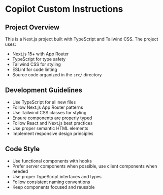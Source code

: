 # Copilot Custom Instructions

<!-- Use this file to provide workspace-specific custom instructions to Copilot. For more details, visit https://code.visualstudio.com/docs/copilot/copilot-customization#_use-a-githubcopilotinstructionsmd-file -->

## Project Overview
This is a Next.js project built with TypeScript and Tailwind CSS. The project uses:
- Next.js 15+ with App Router
- TypeScript for type safety
- Tailwind CSS for styling
- ESLint for code linting
- Source code organized in the `src/` directory

## Development Guidelines
- Use TypeScript for all new files
- Follow Next.js App Router patterns
- Use Tailwind CSS classes for styling
- Ensure components are properly typed
- Follow React and Next.js best practices
- Use proper semantic HTML elements
- Implement responsive design principles

## Code Style
- Use functional components with hooks
- Prefer server components when possible, use client components when needed
- Use proper TypeScript interfaces and types
- Follow consistent naming conventions
- Keep components focused and reusable
